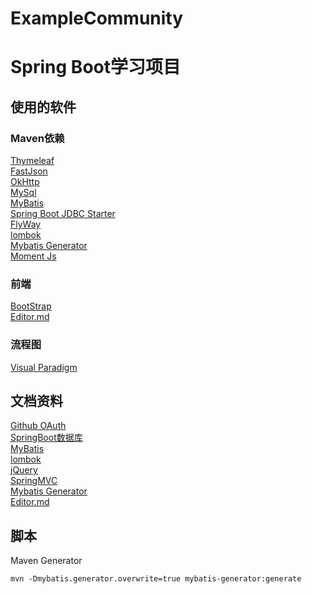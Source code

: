 # ExampleCommunity
# Spring Boot学习项目
## 使用的软件
### Maven依赖
[Thymeleaf](https://spring.io/guides/gs/serving-web-content/)<br>
[FastJson](https://mvnrepository.com/artifact/com.alibaba/fastjson)<br>
[OkHttp](https://square.github.io/okhttp/)<br>
[MySql](https://mvnrepository.com/artifact/mysql/mysql-connector-java)<br>
[MyBatis](https://mvnrepository.com/artifact/org.mybatis.spring.boot/mybatis-spring-boot-starter/2.1.1)<br>
[Spring Boot JDBC Starter](https://mvnrepository.com/artifact/org.springframework.boot/spring-boot-starter-jdbc/2.2.4.RELEASE)<br>
[FlyWay](https://flywaydb.org/documentation/maven/)<br>
[lombok](https://projectlombok.org/setup/maven)<br>
[Mybatis Generator](https://mybatis.org/generator/running/runningWithMaven.html)<br>
[Moment Js](http://momentjs.cn/)

### 前端<br>
[BootStrap](https://v3.bootcss.com/getting-started/#download) <br>
[Editor.md](https://pandao.github.io/editor.md/) 

### 流程图<br>
[Visual Paradigm](https://www.visual-paradigm.com/cn/)

## 文档资料
[Github OAuth](https://developer.github.com/apps/building-oauth-apps/creating-an-oauth-app/)  
[SpringBoot数据库](https://docs.spring.io/spring-boot/docs/2.2.4.RELEASE/reference/html/spring-boot-features.html#boot-features-embedded-database-support)  
[MyBatis](https://mybatis.org/spring-boot-starter/mybatis-spring-boot-autoconfigure/)  
[lombok](https://projectlombok.org/features/all)  
[jQuery](https://jquery.com/download/)<br>
[SpringMVC](https://docs.spring.io/spring/docs/5.0.3.RELEASE/spring-framework-reference/web.html#mvc-handlermapping-interceptor)<br>
[Mybatis Generator](https://mybatis.org/generator/index.html)<br>
[Editor.md](https://github.com/pandao/editor.md)

## 脚本
Maven Generator
```
mvn -Dmybatis.generator.overwrite=true mybatis-generator:generate
```


